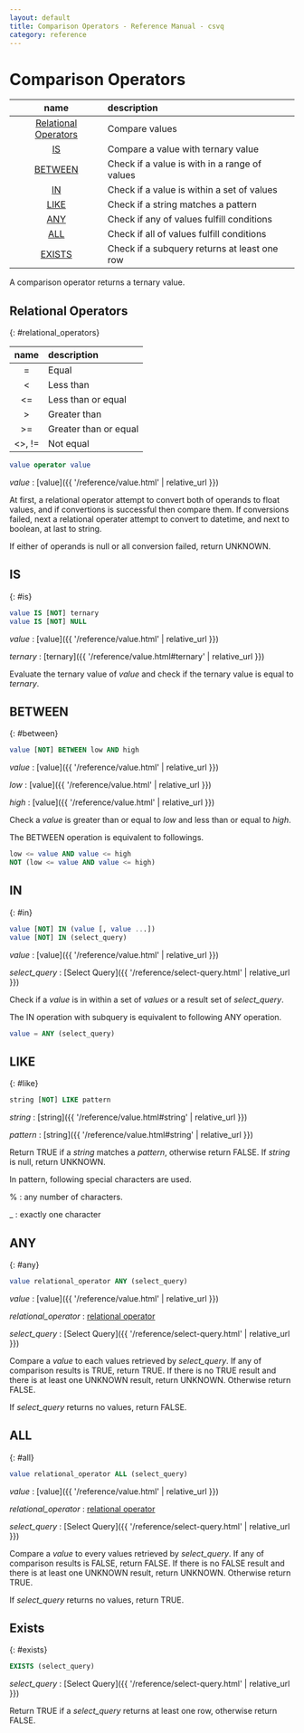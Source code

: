 ```yaml
---
layout: default
title: Comparison Operators - Reference Manual - csvq
category: reference
---
```


# Comparison Operators

| name | description |
| :-: | :- |
| [Relational Operators](#relational_operators) | Compare values |
| [IS](#is)           | Compare a value with ternary value |
| [BETWEEN](#between) | Check if a value is with in a range of values |
| [IN](#in)           | Check if a value is within a set of values |
| [LIKE](#like)       | Check if a string matches a pattern |
| [ANY](#any)         | Check if any of values fulfill conditions |
| [ALL](#all)         | Check if all of values fulfill conditions |
| [EXISTS](#exists)   | Check if a subquery returns at least one row |

A comparison operator returns a ternary value.

## Relational Operators
{: #relational_operators}

| name | description |
| :-: | :- |
| \=      | Equal |
| <       | Less than |
| <\=     | Less than or equal |
| >       | Greater than |
| >\=     | Greater than or equal |
| <>, !\= | Not equal |

```sql
value operator value
```

_value_
: [value]({{ '/reference/value.html' | relative_url }})

At first, a relational operator attempt to convert both of operands to float values, and if convertions is successful then compare them.
If conversions failed, next a relational operater attempt to convert to datetime, and next to boolean, at last to string.

If either of operands is null or all conversion failed, return UNKNOWN.

## IS
{: #is}

```sql
value IS [NOT] ternary
value IS [NOT] NULL
```

_value_
: [value]({{ '/reference/value.html' | relative_url }})

_ternary_
: [ternary]({{ '/reference/value.html#ternary' | relative_url }})

Evaluate the ternary value of _value_ and check if the ternary value is equal to _ternary_.

## BETWEEN
{: #between}

```sql
value [NOT] BETWEEN low AND high
```

_value_
: [value]({{ '/reference/value.html' | relative_url }})

_low_
: [value]({{ '/reference/value.html' | relative_url }})

_high_
: [value]({{ '/reference/value.html' | relative_url }})

Check a _value_ is greater than or equal to _low_ and less than or equal to _high_.

The BETWEEN operation is equivalent to followings.
```sql
low <= value AND value <= high
NOT (low <= value AND value <= high)
```

## IN
{: #in}

```sql
value [NOT] IN (value [, value ...])
value [NOT] IN (select_query)
```

_value_
: [value]({{ '/reference/value.html' | relative_url }})

_select_query_
: [Select Query]({{ '/reference/select-query.html' | relative_url }})

Check if a _value_ is in within a set of _values_ or a result set of _select_query_.

The IN operation with subquery is equivalent to following ANY operation.
```sql
value = ANY (select_query)
```

## LIKE
{: #like}

```sql
string [NOT] LIKE pattern
```

_string_
: [string]({{ '/reference/value.html#string' | relative_url }})

_pattern_
: [string]({{ '/reference/value.html#string' | relative_url }})

Return TRUE if a _string_ matches a _pattern_, otherwise return FALSE.
If _string_ is null, return UNKNOWN. 

In pattern, following special characters are used.

%
: any number of characters.

_
: exactly one character

## ANY
{: #any}

```sql
value relational_operator ANY (select_query)
```

_value_
: [value]({{ '/reference/value.html' | relative_url }})

_relational_operator_
: [relational operator](#relational_operators)

_select_query_
: [Select Query]({{ '/reference/select-query.html' | relative_url }})

Compare a _value_ to each values retrieved by _select_query_.
If any of comparison results is TRUE, return TRUE.
If there is no TRUE result and there is at least one UNKNOWN result, return UNKNOWN.
Otherwise return FALSE.

If _select_query_ returns no values, return FALSE.

## ALL
{: #all}

```sql
value relational_operator ALL (select_query)
```

_value_
: [value]({{ '/reference/value.html' | relative_url }})

_relational_operator_
: [relational operator](#relational_operators)

_select_query_
: [Select Query]({{ '/reference/select-query.html' | relative_url }})

Compare a _value_ to every values retrieved by _select_query_.
If any of comparison results is FALSE, return FALSE.
If there is no FALSE result and there is at least one UNKNOWN result, return UNKNOWN.
Otherwise return TRUE.

If _select_query_ returns no values, return TRUE.

## Exists
{: #exists}

```sql
EXISTS (select_query)
```

_select_query_
: [Select Query]({{ '/reference/select-query.html' | relative_url }})

Return TRUE if a _select_query_ returns at least one row, otherwise return FALSE.
